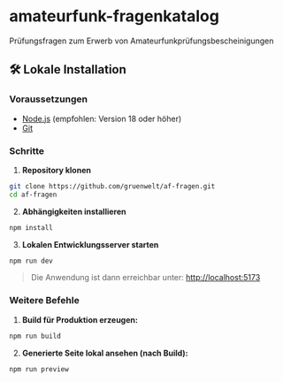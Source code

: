 # amateurfunk-fragenkatalog

Prüfungsfragen zum Erwerb von Amateurfunkprüfungsbescheinigungen

## 🛠️ Lokale Installation

### Voraussetzungen

- [Node.js](https://nodejs.org/) (empfohlen: Version 18 oder höher)
- [Git](https://git-scm.com/)

### Schritte

1. **Repository klonen**

```bash
git clone https://github.com/gruenwelt/af-fragen.git
cd af-fragen
```

2. **Abhängigkeiten installieren**

```bash
npm install
```

3. **Lokalen Entwicklungsserver starten**

```bash
npm run dev
```

> Die Anwendung ist dann erreichbar unter: [http://localhost:5173](http://localhost:5173)

### Weitere Befehle

1. **Build für Produktion erzeugen:**
  ```bash
  npm run build
  ```

2. **Generierte Seite lokal ansehen (nach Build):**
  ```bash
  npm run preview
  ```